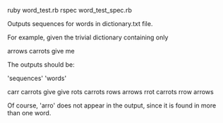 ruby word_test.rb
rspec word_test_spec.rb

Outputs sequences for words in dictionary.txt file.

For example, given the trivial dictionary containing only

arrows
carrots
give
me

The outputs should be:

'sequences'             'words'

carr                    carrots
give                    give
rots                    carrots
rows                    arrows
rrot                    carrots
rrow                    arrows

Of course, 'arro' does not appear in the output, since it is found in more than one word.